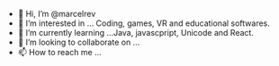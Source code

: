 - 👋 Hi, I’m @marcelrev
- 👀 I’m interested in ... Coding, games, VR and educational softwares.
- 🌱 I’m currently learning ...Java, javascpript, Unicode and React.
- 💞️ I’m looking to collaborate on ...
- 📫 How to reach me ...

<!---
marcelrev/marcelrev is a ✨ special ✨ repository because its `README.md` (this file) appears on your GitHub profile.
You can click the Preview link to take a look at your changes.
--->
